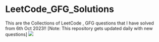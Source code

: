 # LeetCode_GFG_Solutions
This are the Collections of LeetCode , GFG questions that I have solved from 6th Oct 2023!! [Note: This repository gets updated daily with new questions]
![](https://leetcard.jacoblin.cool/ravager5?ext=heatmap)
